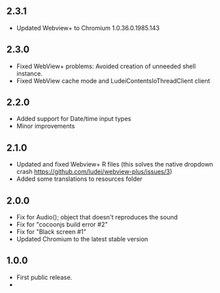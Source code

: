 ## 2.3.1
- Updated Webview+ to Chromium 1.0.36.0.1985.143
## 2.3.0

- Fixed WebView+ problems: Avoided creation of unneeded shell instance.
- Fixed WebView cache mode and LudeiContentsIoThreadClient client

## 2.2.0

- Added support for Date/time input types
- Minor improvements

## 2.1.0

- Updated and fixed Webview+ R files (this solves the native dropdown crash https://github.com/ludei/webview-plus/issues/3)
- Added some translations to resources folder

## 2.0.0

- Fix for Audio(); object that doesn't reproduces the sound
- Fix for "cocoonjs build error #2"
- Fix for "Black screen #1"
- Updated Chromium to the latest stable version

## 1.0.0

- First public release.
- 
